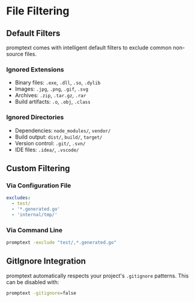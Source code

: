 # File Filtering

## Default Filters

promptext comes with intelligent default filters to exclude common non-source files.

### Ignored Extensions

- Binary files: `.exe`, `.dll`, `.so`, `.dylib`
- Images: `.jpg`, `.png`, `.gif`, `.svg`
- Archives: `.zip`, `.tar.gz`, `.rar`
- Build artifacts: `.o`, `.obj`, `.class`

### Ignored Directories

- Dependencies: `node_modules/`, `vendor/`
- Build output: `dist/`, `build/`, `target/`
- Version control: `.git/`, `.svn/`
- IDE files: `.idea/`, `.vscode/`

## Custom Filtering

### Via Configuration File

```yaml
excludes:
  - test/
  - '*.generated.go'
  - 'internal/tmp/'
```

### Via Command Line

```bash
promptext -exclude "test/,*.generated.go"
```

## GitIgnore Integration

promptext automatically respects your project's `.gitignore` patterns. This can be disabled with:

```bash
promptext -gitignore=false
```
